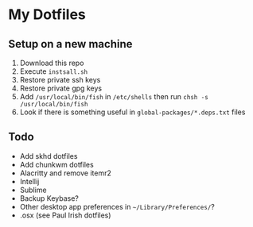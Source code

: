 # My Dotfiles

## Setup on a new machine
1. Download this repo
1. Execute `instsall.sh`
1. Restore private ssh keys
1. Restore private gpg keys
1. Add `/usr/local/bin/fish` in `/etc/shells` then run `chsh -s /usr/local/bin/fish`
1. Look if there is something useful in `global-packages/*.deps.txt` files

## Todo
- Add skhd dotfiles
- Add chunkwm dotfiles
- Alacritty and remove itemr2
- Intellij
- Sublime
- Backup Keybase?
- Other desktop app preferences in `~/Library/Preferences/`?
- .osx (see Paul Irish dotfiles)
